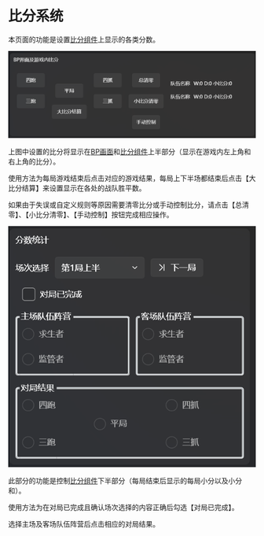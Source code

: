 # 比分系统

本页面的功能是设置[比分组件](../前台/比分组件.md)上显示的各类分数。

![BP界面及游戏内比分](images/BP界面及游戏内比分.png)

上图中设置的比分将显示在[BP画面](../前台/BP画面.md)和[比分组件](../前台/比分组件.md)上半部分（显示在游戏内左上角和右上角的比分）。

使用方法为每局游戏结束后点击对应的游戏结果，每局上下半场都结束后点击【大比分结算】来设置显示在各处的战队胜平数。

如果由于失误或自定义规则等原因需要清零比分或手动控制比分，请点击【总清零】、【小比分清零】、【手动控制】按钮完成相应操作。



![分数统计功能](images/分数统计.png)

此部分的功能是控制[比分组件](../前台/比分组件.md)下半部分（每局结束后显示的每局小分以及小分和）。

使用方法为在对局已完成且确认场次选择的内容正确后勾选【对局已完成】。

选择主场及客场队伍阵营后点击相应的对局结果。



‍

